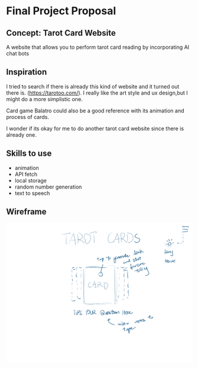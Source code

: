 # Final Project Proposal
## Concept: Tarot Card Website
A website that allows you to perform tarot card reading by incorporating AI chat bots

## Inspiration
I tried to search if there is already this kind of website and it turned out there is.
(https://tarotoo.com/). I really like the art style and ux design,but I might do a more simplistic one.

Card game Balatro could also be a good reference with its animation and process of cards.

I wonder if its okay for me to do another tarot card website
since there is already one.

## Skills to use
- animation
- API fetch
- local storage
- random number generation
- text to speech

## Wireframe
![Alt text](wireframe.JPG)